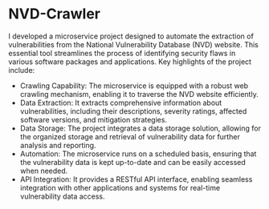 # NVD-Crawler
I developed a microservice project designed to automate the extraction of vulnerabilities from the National Vulnerability Database (NVD) website. This essential tool streamlines the process of identifying security flaws in various software packages and applications. Key highlights of the project include:

  -  Crawling Capability: The microservice is equipped with a robust web crawling mechanism, enabling it to traverse the NVD website efficiently.
  -  Data Extraction: It extracts comprehensive information about vulnerabilities, including their descriptions, severity ratings, affected software versions, and mitigation strategies.
  -  Data Storage: The project integrates a data storage solution, allowing for the organized storage and retrieval of vulnerability data for further analysis and reporting.
  - Automation: The microservice runs on a scheduled basis, ensuring that the vulnerability data is kept up-to-date and can be easily accessed when needed.
  - API Integration: It provides a RESTful API interface, enabling seamless integration with other applications and systems for real-time vulnerability data access.
